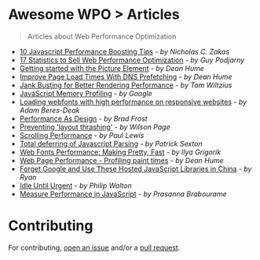 # Awesome WPO > Articles

> Articles about Web Performance Optimization


* [10 Javascript Performance Boosting Tips](http://jonraasch.com/blog/10-javascript-performance-boosting-tips-from-nicholas-zakas) - _by Nicholas C. Zakas_
* [17 Statistics to Sell Web Performance Optimization](http://www.guypo.com/17-statistics-to-sell-web-performance-optimization/) - _by Guy Podjarny_
* [Getting started with the Picture Element](http://deanhume.com/Home/BlogPost/getting-started-with-the-picture-element/8109) - _by Dean Hume_
* [Improve Page Load Times With DNS Prefetching](http://www.deanhume.com/Home/BlogPost/improve-page-load-times-with-dns-prefetching/80) - _by Dean Hume_
* [Jank Busting for Better Rendering Performance](http://www.html5rocks.com/en/tutorials/speed/rendering/) - _by Tom Wiltzius_
* [JavaScript Memory Profiling](https://developer.chrome.com/devtools/docs/javascript-memory-profiling) - _by Google_
* [Loading webfonts with high performance on responsive websites](http://bdadam.com/blog/loading-webfonts-with-high-performance.html) - _by Adam Beres-Deak_
* [Performance As Design](http://bradfrost.com/blog/post/performance-as-design/) - _by Brad Frost_
* [Preventing 'layout thrashing'](http://wilsonpage.co.uk/preventing-layout-thrashing/) - _by Wilson Page_
* [Scrolling Performance](http://www.html5rocks.com/en/tutorials/speed/scrolling/) - _by Paul Lewis_
* [Total deferring of Javascript Parsing](http://www.feedthebot.com/pagespeed/defer-loading-javascript.html) - _by Patrick Sexton_
* [Web Fonts Performance: Making Pretty, Fast](https://www.igvita.com/2012/09/12/web-fonts-performance-making-pretty-fast/) - _by Ilya Grigorik_
* [Web Page Performance - Profiling paint times](http://www.deanhume.com/Home/BlogPost/web-page-performance---profiling-paint-times/91) - _by Dean Hume_
* [Forget Google and Use These Hosted JavaScript Libraries in China](http://chineseseoshifu.com/blog/china-hosted-javascript-libraries-jquery-dojo-boostrap.html) - _by Ryan_
* [Idle Until Urgent](https://philipwalton.com/articles/idle-until-urgent/) - _by Philip Walton_
* [Measure Performance in JavaScript](https://link.medium.com/Iaj0fmBjF3) - _by Prasanna Brabourame_

# Contributing

For contributing, [open an issue](https://github.com/davidsonfellipe/awesome-wpo/issues) and/or a [pull request](https://github.com/davidsonfellipe/awesome-wpo/pulls).
